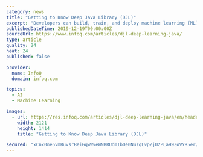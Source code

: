 ```yaml
---
category: news
title: "Getting to Know Deep Java Library (DJL)"
excerpt: "Developers can build, train, and deploy machine learning (ML) and deep learning (DL) models using Java and their favorite IDE DJL simplifies the use of deep learning (DL) frameworks and currently supports Apache MXNet The open-source nature of DJL should ..."
publishedDateTime: 2019-12-19T00:00:00Z
sourceUrl: https://www.infoq.com/articles/djl-deep-learning-java/
type: article
quality: 24
heat: 24
published: false

provider:
  name: InfoQ
  domain: infoq.com

topics:
  - AI
  - Machine Learning

images:
  - url: https://res.infoq.com/articles/djl-deep-learning-java/en/headerimage/Getting-to-Know-Deep-Java-Library-DJL-h-1576494726912.jpg
    width: 2121
    height: 1414
    title: "Getting to Know Deep Java Library (DJL)"

secured: "xCnx0ne5vmBuvsrBeiGqwWveWNBRUdmIbOe0NuzqLvpZjU2PLaH9ZoVYR5er/sEOcY/a+xZmHNR8QLTMJiNajXzZqq9+ib2hbpRzTr/gxuGUxpA1swOYLtYLCTrdBoaUSqAduWZzKm3fhn3Pabh6uyeoXs3yti4+O3NegxgzGR58O3wwUvQuaxC3zgKhtY7I5FBwemo1gTKpEOiyko41n6PpSqitt0kJ/U7YsCntgsNXKwSorMqHXPFBpPa67AZo9kXcUE2EuluUCu41+L9dNA==;nR8AvAaAysO2Ij0XElFMzQ=="
---
```


